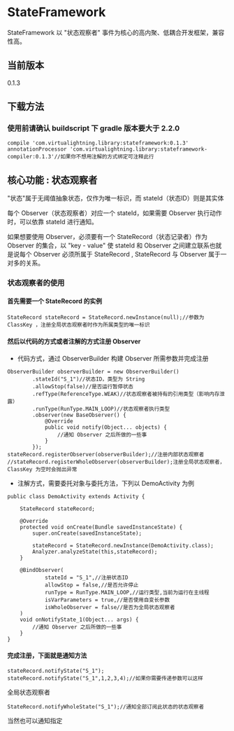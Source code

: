 # StateFramework
StateFramework 以 "状态观察者" 事件为核心的高内聚、低耦合开发框架，兼容性高。
## 当前版本
0.1.3
## 下载方法
### 使用前请确认 buildscript 下 gradle 版本要大于 2.2.0
```
compile 'com.virtualightning.library:stateframework:0.1.3'
annotationProcessor 'com.virtualightning.library:stateframework-compiler:0.1.3'//如果你不想用注解的方式绑定可注释此行
```
## 核心功能 : 状态观察者

"状态"属于无阈值抽象状态，仅作为唯一标识，而 stateId（状态ID）则是其实体

每个 Observer（状态观察者）对应一个 stateId，如果需要 Observer 执行动作时，可以依靠 stateId 进行通知。

如果想要使用 Observer，必须要有一个 StateRecord（状态记录者）作为 Observer 的集合，以 "key - value" 使 stateId 和 Observer 之间建立联系也就是说每个 Observer 必须所属于 StateRecord , StateRecord 与 Observer 属于一对多的关系。

### 状态观察者的使用
#### 首先需要一个 StateRecord 的实例
```
StateRecord stateRecord = StateRecord.newInstance(null);//参数为 ClassKey ，注册全局状态观察者时作为所属类型的唯一标识
```
#### 然后以代码的方式或者注解的方式注册 Observer

* 代码方式，通过 ObserverBuilder 构建 Observer 所需参数并完成注册
```
ObserverBuilder observerBuilder = new ObserverBuilder()
        .stateId("S_1")//状态ID，类型为 String
        .allowStop(false)//是否运行暂停状态   
        .refType(ReferenceType.WEAK)//状态观察者被持有的引用类型（影响内存泄露）
        .runType(RunType.MAIN_LOOP)//状态观察者执行类型
        .observer(new BaseObserver() {
            @Override
            public void notify(Object... objects) {
                //通知 Observer 之后所做的一些事
            }
        });
stateRecord.registerObserver(observerBuilder);//注册内部状态观察者
//stateRecord.registerWholeObserver(observerBuilder);注册全局状态观察者，ClassKey 为空时会抛出异常
```
* 注解方式，需要委托对象与委托方法，下列以 DemoActivity 为例
```
public class DemoActivity extends Activity {

    StateRecord stateRecord;

    @Override
    protected void onCreate(Bundle savedInstanceState) {
        super.onCreate(savedInstanceState);

        stateRecord = StateRecord.newInstance(DemoActivity.class);
        Analyzer.analyzeState(this,stateRecord);
    }

    @BindObserver(
            stateId = "S_1",//注册状态ID
            allowStop = false,//是否允许停止
            runType = RunType.MAIN_LOOP,//运行类型,当前为运行在主线程
            isVarParameters = true,//是否使用自变长参数
            isWholeObserver = false//是否为全局状态观察者
    )
    void onNotifyState_1(Object... args) {
        //通知 Observer 之后所做的一些事
    }
}
```
#### 完成注册，下面就是通知方法
```
stateRecord.notifyState("S_1");
stateRecord.notifyState("S_1",1,2,3,4);//如果你需要传递参数可以这样
```
全局状态观察者
```
StateRecord.notifyWholeState("S_1");//通知全部订阅此状态的状态观察者
```
当然也可以通知指定
